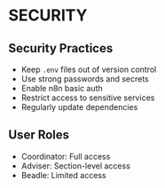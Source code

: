 # SECURITY

## Security Practices

- Keep `.env` files out of version control
- Use strong passwords and secrets
- Enable n8n basic auth
- Restrict access to sensitive services
- Regularly update dependencies

## User Roles
- Coordinator: Full access
- Adviser: Section-level access
- Beadle: Limited access
